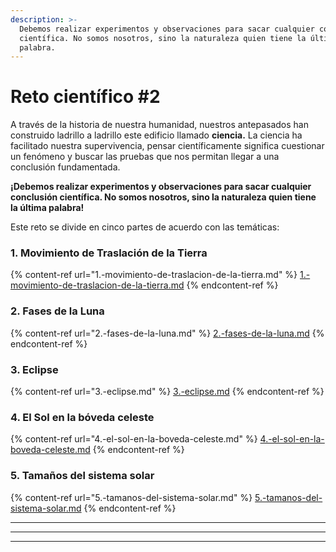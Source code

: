 ```yaml
---
description: >-
  Debemos realizar experimentos y observaciones para sacar cualquier conclusión
  científica. No somos nosotros, sino la naturaleza quien tiene la última
  palabra.
---
```


# Reto científico #2

A través de la historia de nuestra humanidad, nuestros antepasados han construido ladrillo a ladrillo este edificio llamado **ciencia.** La ciencia ha facilitado nuestra supervivencia, pensar científicamente significa cuestionar un fenómeno y buscar las pruebas que nos permitan llegar a una conclusión fundamentada.&#x20;

**¡Debemos realizar experimentos y observaciones para sacar cualquier conclusión científica. No somos nosotros, sino la naturaleza quien tiene la última palabra!**

Este reto se divide en cinco partes de acuerdo con las temáticas:

### **1. Movimiento de Traslación de la Tierra**

{% content-ref url="1.-movimiento-de-traslacion-de-la-tierra.md" %}
[1.-movimiento-de-traslacion-de-la-tierra.md](1.-movimiento-de-traslacion-de-la-tierra.md)
{% endcontent-ref %}

### **2. Fases de la Luna**

{% content-ref url="2.-fases-de-la-luna.md" %}
[2.-fases-de-la-luna.md](2.-fases-de-la-luna.md)
{% endcontent-ref %}

### **3. Eclipse**

{% content-ref url="3.-eclipse.md" %}
[3.-eclipse.md](3.-eclipse.md)
{% endcontent-ref %}

### **4. El Sol en la bóveda celeste**

{% content-ref url="4.-el-sol-en-la-boveda-celeste.md" %}
[4.-el-sol-en-la-boveda-celeste.md](4.-el-sol-en-la-boveda-celeste.md)
{% endcontent-ref %}

### **5. Tamaños del sistema solar**

{% content-ref url="5.-tamanos-del-sistema-solar.md" %}
[5.-tamanos-del-sistema-solar.md](5.-tamanos-del-sistema-solar.md)
{% endcontent-ref %}

****

****

****
